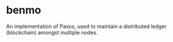 # benmo
An implementation of Paxos, used to maintain a distributed ledger (blockchain) amongst multiple nodes.
